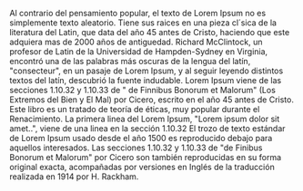 Al contrario del pensamiento popular, el texto de Lorem Ipsum no es simplemente texto aleatorio.
 Tiene sus raices en una pieza cl´sica de la literatura del Latin, que data del año 45 antes de Cristo, 
 haciendo que este adquiera mas de 2000 años de antiguedad. Richard McClintock, 
 un profesor de Latin de la Universidad de Hampden-Sydney en Virginia,
 encontró una de las palabras más oscuras de la lengua del latín,
 "consecteur", en un pasaje de Lorem Ipsum, y al seguir leyendo distintos textos del latín, 
 descubrió la fuente indudable. Lorem Ipsum viene de las secciones 1.10.32 y 1.10.33 de "
 de Finnibus Bonorum et Malorum" (Los Extremos del Bien y El Mal) por Cicero, 
 escrito en el año 45 antes de Cristo. Este libro es un tratado de teoría de éticas,
  muy popular durante el Renacimiento. La primera linea del Lorem Ipsum, "Lorem ipsum dolor sit amet..", viene de una linea en la sección 1.10.32
El trozo de texto estándar de Lorem Ipsum usado desde el año 1500 es reproducido debajo para aquellos interesados. Las secciones 1.10.32 y 1.10.33 de "de Finibus Bonorum et Malorum" por Cicero son también reproducidas en su forma original exacta, acompañadas por versiones en Inglés de la traducción realizada en 1914 por H. Rackham.